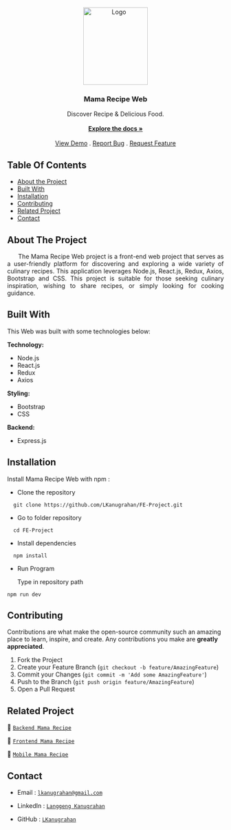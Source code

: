 <br/>
<p align="center">
  <a href="https://github.com/LKanugrahan/FE-Project">
    <img src="https://i.postimg.cc/JnsbMGwj/mamarecipe-logo.png" alt="Logo" width="150" height="180">
  </a>

  <h3 align="center">Mama Recipe Web</h3>

  <p align="center">
    Discover Recipe & Delicious Food.
    <br/>
    <br/>
    <a href="https://github.com/LKanugrahan/FE-Project"><strong>Explore the docs »</strong></a>
    <br/>
    <br/>
    <a href="https://github.com/LKanugrahan/FE-Project">View Demo</a>
    .
    <a href="https://github.com/LKanugrahan/FE-Project/issues">Report Bug</a>
    .
    <a href="https://github.com/LKanugrahan/FE-Project/issues">Request Feature</a>
  </p>
</p>

## Table Of Contents

* [About the Project](#about-the-project)
* [Built With](#built-with)
* [Installation](#installation)
* [Contributing](#contributing)
* [Related Project](#related-project)
* [Contact](#contact)

## About The Project

<p align="justify">
&nbsp;&nbsp;&nbsp;&nbsp;&nbsp;&nbsp;The Mama Recipe Web project is a front-end web project that serves as a user-friendly platform for discovering and exploring a wide variety of culinary recipes. This application leverages Node.js, React.js, Redux, Axios, Bootstrap and CSS. This project is suitable for those seeking culinary inspiration, wishing to share recipes, or simply looking for cooking guidance.</p>

## Built With

This Web was built with some technologies below:

**Technology:**
- Node.js
- React.js
- Redux
- Axios

**Styling:**
- Bootstrap
- CSS

**Backend:**
- Express.js

## Installation

Install Mama Recipe Web with npm :

- Clone the repository

```
  git clone https://github.com/LKanugrahan/FE-Project.git
```

- Go to folder repository

```
  cd FE-Project
```

- Install dependencies

```
  npm install
```

- Run Program

  Type in repository path
```
npm run dev
```

## Contributing

Contributions are what make the open-source community such an amazing place to learn, inspire, and create. Any contributions you make are **greatly appreciated**.

1. Fork the Project
2. Create your Feature Branch (`git checkout -b feature/AmazingFeature`)
3. Commit your Changes (`git commit -m 'Add some AmazingFeature'`)
4. Push to the Branch (`git push origin feature/AmazingFeature`)
5. Open a Pull Request
    
## Related Project

:rocket: [`Backend Mama Recipe`](https://github.com/LKanugrahan/mamaRecipeAPI)

:rocket: [`Frontend Mama Recipe`](https://github.com/LKanugrahan/Fe-project)

:rocket: [`Mobile Mama Recipe`](https://github.com/LKanugrahan/mobileproject)

## Contact

- Email : [`lkanugrahan@gmail.com`](mailto:lkanugrahan@gmail.com)

- LinkedIn : [`Langgeng Kanugrahan`](https://www.linkedin.com/in/langgeng-kanugrahan/)

- GitHub : [`LKanugrahan`](https://github.com/LKanugrahan)
